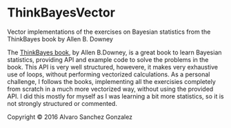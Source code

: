 # ThinkBayesVector
Vector implementations of the exercises on Bayesian statistics from the ThinkBayes book by Allen B. Downey

The [ThinkBayes book](http://greenteapress.com/wp/think-bayes/), by Allen B.Downey, is a great book to learn Bayesian statistics, providing API and example code to solve the problems in the book. This API is very well structured, howevere, it makes very exhaustive use of loops, without performing vectorized calculations. As a personal challenge, I follows the books, implementing all the exercisies completely from scratch in a much more vectorized way, without using the provided API.
I did this mostly for myself as I was learning a bit more statistics, so it is not strongly structured or commented.

Copyright © 2016 Alvaro Sanchez Gonzalez
